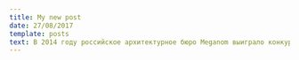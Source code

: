```yaml
---
title: My new post
date: 27/08/2017
template: posts
text: В 2014 году российское архитектурное бюро Meganom выиграло конкурс на разработку архитектурной концепции прибрежных территорий Москвы-реки и работает сейчас по заказу ГАУ «НИ и ПИ Градплан города Москвы». Перспективы проекта связаны с обеспечением социального, экономического и экологического развития территорий в долгосрочной перспективе. Главные принципы проекта — охрана окружающей среды, социально-экономическое, транспортное, инженерное и градостроительное развитие (в рамках Стратегии развития территорий вдоль Москвы-реки, Приказ МКА от 16.03.2017 г № 910).
---
```

